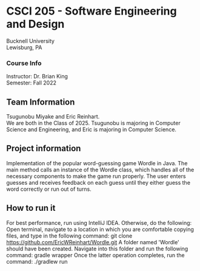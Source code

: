 # CSCI 205 - Software Engineering and Design 
Bucknell University  
Lewisburg, PA

### Course Info
Instructor: Dr. Brian King  
Semester: Fall 2022  

## Team Information  
Tsugunobu Miyake and Eric Reinhart.  
We are both in the Class of 2025. Tsugunobu is majoring in Computer Science and Engineering, 
and Eric is majoring in Computer Science.

## Project information
Implementation of the popular word-guessing game Wordle in Java. The main method calls an instance of the Wordle class, which handles all of the necessary components to make the game run properly. The user enters guesses and receives feedback on each guess until they either guess the word correctly or run out of turns.

## How to run it
For best performance, run using IntelliJ IDEA. Otherwise, do the following:
Open terminal, navigate to a location in which you are comfortable copying files, and type in the following command:
git clone https://github.com/EricWReinhart/Wordle.git
A folder named 'Wordle' should have been created. Navigate into this folder and run the following command:
gradle wrapper
Once the latter operation completes, run the command:
./gradlew run
